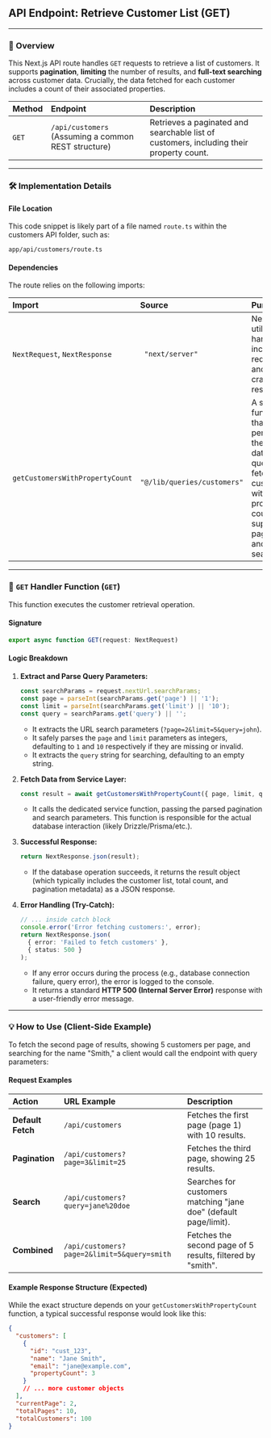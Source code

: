 ## API Endpoint: Retrieve Customer List (GET)

-----

### 🚀 Overview

This Next.js API route handles `GET` requests to retrieve a list of customers. It supports **pagination**, **limiting** the number of results, and **full-text searching** across customer data. Crucially, the data fetched for each customer includes a count of their associated properties.

| Method | Endpoint | Description |
| :--- | :--- | :--- |
| `GET` | `/api/customers` (Assuming a common REST structure) | Retrieves a paginated and searchable list of customers, including their property count. |

-----

### 🛠️ Implementation Details

#### **File Location**

This code snippet is likely part of a file named `route.ts` within the customers API folder, such as:

```
app/api/customers/route.ts
```

#### **Dependencies**

The route relies on the following imports:

| Import | Source | Purpose |
| :--- | :--- | :--- |
| `NextRequest`, `NextResponse` | `  "next/server" ` | Next.js utilities for handling incoming requests and crafting responses. |
| `getCustomersWithPropertyCount` | `  "@/lib/queries/customers" ` | A service function that performs the database query for fetching customers with their property counts, supporting pagination and search. |

-----

### 📝 `GET` Handler Function (`GET`)

This function executes the customer retrieval operation.

#### **Signature**

```typescript
export async function GET(request: NextRequest)
```

#### **Logic Breakdown**

1.  **Extract and Parse Query Parameters:**

    ```typescript
    const searchParams = request.nextUrl.searchParams;
    const page = parseInt(searchParams.get('page') || '1');
    const limit = parseInt(searchParams.get('limit') || '10');
    const query = searchParams.get('query') || '';
    ```

      * It extracts the URL search parameters (`?page=2&limit=5&query=john`).
      * It safely parses the `page` and `limit` parameters as integers, defaulting to `1` and `10` respectively if they are missing or invalid.
      * It extracts the `query` string for searching, defaulting to an empty string.

2.  **Fetch Data from Service Layer:**

    ```typescript
    const result = await getCustomersWithPropertyCount({ page, limit, query });
    ```

      * It calls the dedicated service function, passing the parsed pagination and search parameters. This function is responsible for the actual database interaction (likely Drizzle/Prisma/etc.).

3.  **Successful Response:**

    ```typescript
    return NextResponse.json(result);
    ```

      * If the database operation succeeds, it returns the result object (which typically includes the customer list, total count, and pagination metadata) as a JSON response.

4.  **Error Handling (Try-Catch):**

    ```typescript
    // ... inside catch block
    console.error('Error fetching customers:', error);
    return NextResponse.json(
      { error: 'Failed to fetch customers' },
      { status: 500 }
    );
    ```

      * If any error occurs during the process (e.g., database connection failure, query error), the error is logged to the console.
      * It returns a standard **HTTP 500 (Internal Server Error)** response with a user-friendly error message.

-----

### 💡 How to Use (Client-Side Example)

To fetch the second page of results, showing 5 customers per page, and searching for the name "Smith," a client would call the endpoint with query parameters:

#### **Request Examples**

| Action | URL Example | Description |
| :--- | :--- | :--- |
| **Default Fetch** | `/api/customers` | Fetches the first page (page 1) with 10 results. |
| **Pagination** | `/api/customers?page=3&limit=25` | Fetches the third page, showing 25 results. |
| **Search** | `/api/customers?query=jane%20doe` | Searches for customers matching "jane doe" (default page/limit). |
| **Combined** | `/api/customers?page=2&limit=5&query=smith` | Fetches the second page of 5 results, filtered by "smith". |

#### **Example Response Structure (Expected)**

While the exact structure depends on your `getCustomersWithPropertyCount` function, a typical successful response would look like this:

```json
{
  "customers": [
    {
      "id": "cust_123",
      "name": "Jane Smith",
      "email": "jane@example.com",
      "propertyCount": 3
    }
    // ... more customer objects
  ],
  "currentPage": 2,
  "totalPages": 10,
  "totalCustomers": 100
}
```
